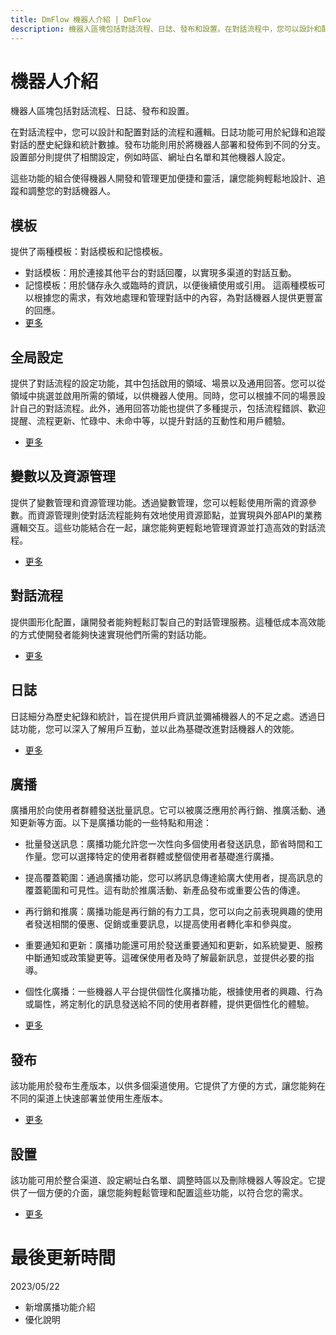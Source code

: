 ```yaml
---
title: DmFlow 機器人介紹 | DmFlow
description: 機器人區塊包括對話流程、日誌、發布和設置。在對話流程中，您可以設計和配置對話的流程和邏輯。日誌功能可用於紀錄和追蹤對話的歷史紀錄和統計數據。發布功能則用於將機器人部署和發佈到不同的分支。設置部分則提供了相關設定，例如時區、網址白名單和其他機器人設定。這些功能的組合使得機器人開發和管理更加便捷和靈活，讓您能夠輕鬆地設計、追蹤和調整您的對話機器人。
---
```


# 機器人介紹

機器人區塊包括對話流程、日誌、發布和設置。

在對話流程中，您可以設計和配置對話的流程和邏輯。日誌功能可用於紀錄和追蹤對話的歷史紀錄和統計數據。發布功能則用於將機器人部署和發佈到不同的分支。設置部分則提供了相關設定，例如時區、網址白名單和其他機器人設定。

這些功能的組合使得機器人開發和管理更加便捷和靈活，讓您能夠輕鬆地設計、追蹤和調整您的對話機器人。

## 模板
提供了兩種模板：對話模板和記憶模板。

- 對話模板：用於連接其他平台的對話回覆，以實現多渠道的對話互動。
- 記憶模板：用於儲存永久或臨時的資訊，以便後續使用或引用。
這兩種模板可以根據您的需求，有效地處理和管理對話中的內容，為對話機器人提供更豐富的回應。
- [更多](../../tutorials/docs/bot-template.html)

## 全局設定
提供了對話流程的設定功能，其中包括啟用的領域、場景以及通用回答。您可以從領域中挑選並啟用所需的領域，以供機器人使用。同時，您可以根據不同的場景設計自己的對話流程。此外，通用回答功能也提供了多種提示，包括流程錯誤、歡迎提醒、流程更新、忙碌中、未命中等，以提升對話的互動性和用戶體驗。
- [更多](../../tutorials/docs/bot-global.html)

## 變數以及資源管理

提供了變數管理和資源管理功能。透過變數管理，您可以輕鬆使用所需的資源參數。而資源管理則使對話流程能夠有效地使用資源節點，並實現與外部API的業務邏輯交互。這些功能結合在一起，讓您能夠更輕鬆地管理資源並打造高效的對話流程。
- [更多](../../tutorials/docs/bot-resource.html)


## 對話流程

提供圖形化配置，讓開發者能夠輕鬆訂製自己的對話管理服務。這種低成本高效能的方式使開發者能夠快速實現他們所需的對話功能。

- [更多](../../tutorials/docs/bot-flow.html)
## 日誌

日誌細分為歷史紀錄和統計，旨在提供用戶資訊並彌補機器人的不足之處。透過日誌功能，您可以深入了解用戶互動，並以此為基礎改進對話機器人的效能。

- [更多](../../tutorials/docs/bot-log.html)

## 廣播

廣播用於向使用者群體發送批量訊息。它可以被廣泛應用於再行銷、推廣活動、通知更新等方面。以下是廣播功能的一些特點和用途：

- 批量發送訊息：廣播功能允許您一次性向多個使用者發送訊息，節省時間和工作量。您可以選擇特定的使用者群體或整個使用者基礎進行廣播。

- 提高覆蓋範圍：通過廣播功能，您可以將訊息傳達給廣大使用者，提高訊息的覆蓋範圍和可見性。這有助於推廣活動、新產品發布或重要公告的傳達。

- 再行銷和推廣：廣播功能是再行銷的有力工具，您可以向之前表現興趣的使用者發送相關的優惠、促銷或重要訊息，以提高使用者轉化率和參與度。

- 重要通知和更新：廣播功能還可用於發送重要通知和更新，如系統變更、服務中斷通知或政策變更等。這確保使用者及時了解最新訊息，並提供必要的指導。

- 個性化廣播：一些機器人平台提供個性化廣播功能，根據使用者的興趣、行為或屬性，將定制化的訊息發送給不同的使用者群體，提供更個性化的體驗。
- [更多](../../tutorials/docs/bot-broadcast.html)

## 發布

該功能用於發布生產版本，以供多個渠道使用。它提供了方便的方式，讓您能夠在不同的渠道上快速部署並使用生產版本。

- [更多](../../tutorials/docs/bot-published.html)
## 設置

該功能可用於整合渠道、設定網址白名單、調整時區以及刪除機器人等設定。它提供了一個方便的介面，讓您能夠輕鬆管理和配置這些功能，以符合您的需求。

- [更多](../../tutorials/docs/bot-setting.html)

# 最後更新時間
2023/05/22

- 新增廣播功能介紹
- 優化說明